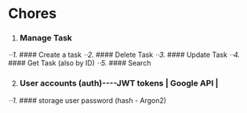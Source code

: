# **Chores**

1. ### Manage Task
*⋅⋅1.* #### Create a task
*⋅⋅2.* #### Delete Task
*⋅⋅3.* #### Update Task
*⋅⋅4.* #### Get Task (also by ID)
*⋅⋅5.* #### Search

2. ### User accounts (auth)----JWT tokens | Google API |
*⋅⋅1.* #### storage user password (hash - Argon2)
